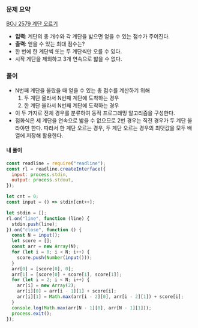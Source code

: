 ### 문제 요약

[BOJ 2579 계단 오르기](https://www.acmicpc.net/problem/2579)

- **입력**: 계단의 총 개수와 각 계단을 밟으면 얻을 수 있는 점수가 주어진다.
- **출력**: 얻을 수 있는 최대 점수는?
- 한 번에 한 계단씩 또는 두 계단씩만 오를 수 있다.
- 시작 게단을 제외하고 3개 연속으로 밟을 수 없다.

### 풀이

- N번째 계단을 올랐을 때 얻을 수 있는 총 점수를 계산하기 위해
  1. 두 계단 올라서 N번째 계단에 도착하는 경우
  2. 한 계단 올라서 N번째 계단에 도착하는 경우
- 이 두 가지로 전체 경우를 분류하여 동적 프로그래밍 알고리즘을 구성한다.
- 점화식은 세 계단을 연속으로 밟을 수 없으므로 2번 경우는 직전 경우가 두 계단 올라야만 한다. 따라서 한 계단 오르는 경우, 두 계단 오르는 경우의 최댓값을 모두 배열에 저장해 활용한다.

#### 내 풀이

```javascript
const readline = require("readline");
const rl = readline.createInterface({
  input: process.stdin,
  output: process.stdout,
});

let cnt = 0;
const input = () => stdin[cnt++];

let stdin = [];
rl.on("line", function (line) {
  stdin.push(line);
}).on("close", function () {
  const N = input();
  let score = [];
  const arr = new Array(N);
  for (let i = 0; i < N; i++) {
    score.push(Number(input()));
  }
  arr[0] = [score[0], 0];
  arr[1] = [score[0] + score[1], score[1]];
  for (let i = 2; i < N; i++) {
    arr[i] = new Array(2);
    arr[i][0] = arr[i - 1][1] + score[i];
    arr[i][1] = Math.max(arr[i - 2][0], arr[i - 2][1]) + score[i];
  }
  console.log(Math.max(arr[N - 1][0], arr[N - 1][1]));
  process.exit();
});
```
